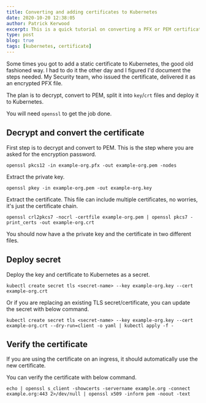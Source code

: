 ```yaml
---
title: Converting and adding certificates to Kubernetes
date: 2020-10-20 12:38:05
author: Patrick Kerwood
excerpt: This is a quick tutorial on converting a PFX or PEM certificate to a key/crt pair and deploy it in Kubernetes as a TLS secret.
type: post
blog: true
tags: [kubernetes, certificate]
---
```


Some times you got to add a static certificate to Kubernetes, the good old fashioned way. I had to do it the other day and I figured I'd document the steps needed. My Security team, who issued the certificate, delivered it as an encrypted PFX file.

The plan is to decrypt, convert to PEM, split it into `key`/`crt` files and deploy it to Kubernetes.

You will need `openssl` to get the job done.

## Decrypt and convert the certificate
First step is to decrypt and convert to PEM. This is the step where you are asked for the encryption password.
```
openssl pkcs12 -in example-org.pfx -out example-org.pem -nodes
```

Extract the private key.
```
openssl pkey -in example-org.pem -out example-org.key
```

Extract the certificate. This file can include multiple certificates, no worries, it's just the certificate chain.
```
openssl crl2pkcs7 -nocrl -certfile example-org.pem | openssl pkcs7 -print_certs -out example-org.crt
```

You should now have a the private key and the certificate in two different files.

## Deploy secret
Deploy the key and certificate to Kubernetes as a secret.
```
kubectl create secret tls <secret-name> --key example-org.key --cert example-org.crt
```

Or if you are replacing an existing TLS secret/certificate, you can update the secret with below command.
```
kubectl create secret tls <secret-name> --key example-org.key --cert example-org.crt --dry-run=client -o yaml | kubectl apply -f -
```

## Verify the certificate
If you are using the certificate on an ingress, it should automatically use the new certificate.

You can verify the certificate with below command.
```
echo | openssl s_client -showcerts -servername example.org -connect example.org:443 2>/dev/null | openssl x509 -inform pem -noout -text
``` 